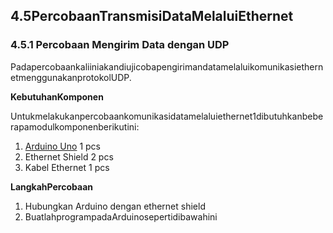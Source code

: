 ## 4.5PercobaanTransmisiDataMelaluiEthernet

### 4.5.1 Percobaan Mengirim Data dengan UDP

PadapercobaankaliiniakandiujicobapengirimandatamelaluikomunikasiethernetmenggunakanprotokolUDP.

**KebutuhanKomponen**

Untukmelakukanpercobaankomunikasidatamelaluiethernet1dibutuhkanbeberapamodulkomponenberikutini:

1. [Arduino Uno](https://store.arduino.cc/usa/arduino-uno-rev3)
   1 pcs
2. Ethernet Shield 2 pcs
3. Kabel Ethernet 1 pcs

**LangkahPercobaan**

1. Hubungkan Arduino dengan ethernet shield
2. BuatlahprogrampadaArduinosepertidibawahini



